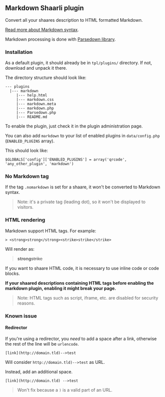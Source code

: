## Markdown Shaarli plugin

Convert all your shaares description to HTML formatted Markdown.

[Read more about Markdown syntax](http://daringfireball.net/projects/markdown/syntax).

Markdown processing is done with [Parsedown library](https://github.com/erusev/parsedown).

### Installation

As a default plugin, it should already be in `tpl/plugins/` directory.
If not, download and unpack it there.

The directory structure should look like:

```
--- plugins
  |--- markdown
     |--- help.html
     |--- markdown.css
     |--- markdown.meta
     |--- markdown.php
     |--- Parsedown.php
     |--- README.md
```

To enable the plugin, just check it in the plugin administration page.

You can also add `markdown` to your list of enabled plugins in `data/config.php`
(`ENABLED_PLUGINS` array).

This should look like:

```
$GLOBALS['config']['ENABLED_PLUGINS'] = array('qrcode', 'any_other_plugin', 'markdown')
```

### No Markdown tag

If the tag `.nomarkdown` is set for a shaare, it won't be converted to Markdown syntax.
 
> Note: it's a private tag (leading dot), so it won't be displayed to visitors.

### HTML rendering

Markdown support HTML tags. For example:

    > <strong>strong</strong><strike>strike</strike>
   
Will render as:

> <strong>strong</strong><strike>strike</strike>

If you want to shaare HTML code, it is necessary to use inline code or code blocks.
  
**If your shaared descriptions containing HTML tags before enabling the markdown plugin, 
enabling it might break your page.**

> Note: HTML tags such as script, iframe, etc. are disabled for security reasons.

### Known issue

#### Redirector

If you're using a redirector, you *need* to add a space after a link,
otherwise the rest of the line will be `urlencode`.

```
[link](http://domain.tld)-->test
```

Will consider `http://domain.tld)-->test` as URL.

Instead, add an additional space.

```
[link](http://domain.tld) -->test
```

> Won't fix because a `)` is a valid part of an URL.
